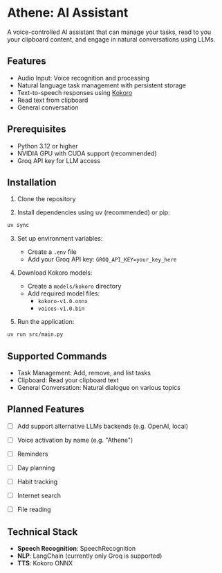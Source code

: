 # Athene: AI Assistant

A voice-controlled AI assistant that can manage your tasks, read to you your clipboard content, and engage in natural conversations using LLMs.

## Features

- Audio Input: Voice recognition and processing 
- Natural language task management with persistent storage
- Text-to-speech responses using [Kokoro](https://github.com/thewh1teagle/kokoro-onnx)
- Read text from clipboard
- General conversation

## Prerequisites

- Python 3.12 or higher
- NVIDIA GPU with CUDA support (recommended)
- Groq API key for LLM access

## Installation

1. Clone the repository

2. Install dependencies using uv (recommended) or pip:

```bash
uv sync
```

3. Set up environment variables:
   - Create a `.env` file
   - Add your Groq API key: `GROQ_API_KEY=your_key_here`

4. Download Kokoro models:
   - Create a `models/kokoro` directory
   - Add required model files:
     - `kokoro-v1.0.onnx`
     - `voices-v1.0.bin`

5. Run the application:

```bash
uv run src/main.py
```

## Supported Commands

- Task Management: Add, remove, and list tasks
- Clipboard: Read your clipboard text
- General Conversation: Natural dialogue on various topics

## Planned Features

- [ ] Add support alternative LLMs backends (e.g. OpenAI, local)
- [ ] Voice activation by name (e.g. "Athene")
- [ ] Reminders
- [ ] Day planning
- [ ] Habit tracking
- [ ] Internet search
- [ ] File reading


## Technical Stack

- **Speech Recognition**: SpeechRecognition
- **NLP**: LangChain (currently only Groq is supported)
- **TTS**: Kokoro ONNX